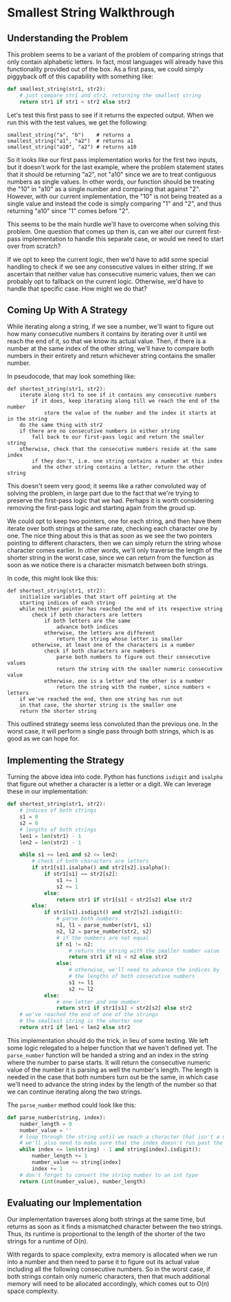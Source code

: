 # Smallest String Walkthrough

## Understanding the Problem

This problem seems to be a variant of the problem of comparing strings that only
contain alphabetic letters. In fact, most languages will already have this
functionality provided out of the box. As a first pass, we could simply
piggyback off of this capability with something like:

```python
def smallest_string(str1, str2):
    # just compare str1 and str2, returning the smallest string
    return str1 if str1 < str2 else str2
```

Let's test this first pass to see if it returns the expected output. When we run
this with the test values, we get the following:

```
smallest_string("a", "b")    # returns a
smallest_string("a1", "a2")  # returns a1
smallest_string("a10", "a2") # returns a10
```

So it looks like our first pass implementation works for the first two inputs,
but it doesn't work for the last example, where the problem statement states
that it should be returning "a2", not "a10" since we are to treat contiguous
numbers as single values. In other words, our function should be treating the
"10" in "a10" as a single number and comparing that against "2". However, with
our current implementation, the "10" is not being treated as a single value and
instead the code is simply comparing "1" and "2", and thus returning "a10" since
"1" comes before "2". 

This seems to be the main hurdle we'll have to overcome when solving this
problem. One question that comes up then is, can we alter our current first-pass
implementation to handle this separate case, or would we need to start over from
scratch? 

If we opt to keep the current logic, then we'd have to add some special handling
to check if we see any consecutive values in either string. If we ascertain that
neither value has consecutive numeric values, then we can probably opt to
fallback on the current logic. Otherwise, we'd have to handle that specific
case. How might we do that?

## Coming Up With A Strategy

While iterating along a string, if we see a number, we'll want to figure out how
many consecutive numbers it contains by iterating over it until we reach the end
of it, so that we know its actual value. Then, if there is a number at the same
index of the other string, we'll have to compare both numbers in their entirety
and return whichever string contains the smaller number. 

In pseudocode, that may look something like:

```
def shortest_string(str1, str2):
    iterate along str1 to see if it contains any consecutive numbers
        if it does, keep iterating along till we reach the end of the number
            store the value of the number and the index it starts at in the string
    do the same thing with str2
    if there are no consecutive numbers in either string
        fall back to our first-pass logic and return the smaller string 
    otherwise, check that the consecutive numbers reside at the same index
        if they don't, i.e. one string contains a number at this index
        and the other string contains a letter, return the other string
```

This doesn't seem very good; it seems like a rather convoluted way of solving
the problem, in large part due to the fact that we're trying to preserve the
first-pass logic that we had. Perhaps it is worth considering removing the
first-pass logic and starting again from the groud up.

We could opt to keep two pointers, one for each string, and then have them
iterate over both strings at the same rate, checking each character one by one.
The nice thing about this is that as soon as we see the two pointers pointing to
different characters, then we can simply return the string whose character comes
earlier. In other words, we'll only traverse the length of the shorter string in
the worst case, since we can return from the function as soon as we notice there
is a character mismatch between both strings. 

In code, this might look like this:

```
def shortest_string(str1, str2):
    initialize variables that start off pointing at the
    starting indices of each string 
    while neither pointer has reached the end of its respective string 
        check if both characters are letters
            if both letters are the same
                advance both indices 
            otherwise, the letters are different
                return the string whose letter is smaller 
        otherwise, at least one of the characters is a number 
            check if both characters are numbers
                parse both numbers to figure out their consecutive values 
                return the string with the smaller numeric consecutive value
            otherwise, one is a letter and the other is a number  
                return the string with the number, since numbers < letters
    if we've reached the end, then one string has run out
    in that case, the shorter string is the smaller one
    return the shorter string 
```

This outlined strategy seems less convoluted than the previous one. In the
worst case, it will perform a single pass through both strings, which is as good
as we can hope for. 

## Implementing the Strategy

Turning the above idea into code. Python has functions `isdigit` and `isalpha` 
that figure out whether a character is a letter or a digit. We can leverage these 
in our implementation:

```python
def shortest_string(str1, str2):
    # indices of both strings 
    s1 = 0
    s2 = 0
    # lengths of both strings 
    len1 = len(str1) - 1
    len2 = len(str2) - 1

    while s1 <= len1 and s2 <= len2:
        # check if both characters are letters 
        if str1[s1].isalpha() and str2[s2].isalpha():
            if str1[s1] == str2[s2]:
                s1 += 1
                s2 += 1
            else:
                return str1 if str1[s1] < str2[s2] else str2
        else:
            if str1[s1].isdigit() and str2[s2].isdigit():
                # parse both numbers 
                n1, l1 = parse_number(str1, s1)
                n2, l2 = parse_number(str2, s2)
                # if the numbers are not equal
                if n1 != n2:
                    # return the string with the smaller number value
                    return str1 if n1 < n2 else str2
                else:
                    # otherwise, we'll need to advance the indices by
                    # the lengths of both consecutive numbers 
                    s1 += l1
                    s2 += l2
            else:
                # one letter and one number 
                return str1 if str1[s1] < str2[s2] else str2
    # we've reached the end of one of the strings
    # the smallest string is the shorter one
    return str1 if len1 < len2 else str2

```

This implementation should do the trick, in lieu of some testing. We left some
logic relegated to a helper function that we haven't defined yet. The
`parse_number` function will be handed a string and an index in the string where 
the number to parse starts. It will return the consecutive numeric value of
the number it is parsing as well the number's length. The length is needed in
the case that both numbers turn out be the same, in which case we'll need to
advance the string index by the length of the number so that we can continue
iterating along the two strings. 

The `parse_number` method could look like this:

```python
def parse_number(string, index):
    number_length = 0
    number_value = ''
    # loop through the string until we reach a character that isn't a number 
    # we'll also need to make sure that the index doesn't run past the string
    while index <= len(string) - 1 and string[index].isdigit():
        number_length += 1
        number_value += string[index] 
        index += 1
    # don't forget to convert the string number to an int type 
    return (int(number_value), number_length)
```

## Evaluating our Implementation

Our implementation traverses along both strings at the same time, but returns as
soon as it finds a mismatched character between the two strings. Thus, its
runtime is proportional to the length of the shorter of the two strings for a
runtime of O(n). 

With regards to space complexity, extra memory is allocated when we run into a
number and then need to parse it to figure out its actual value including all
the following consecutive numbers. So in the worst case, if both strings contain
only numeric characters, then that much additional memory will need to be
allocated accordingly, which comes out to O(n) space complexity. 
